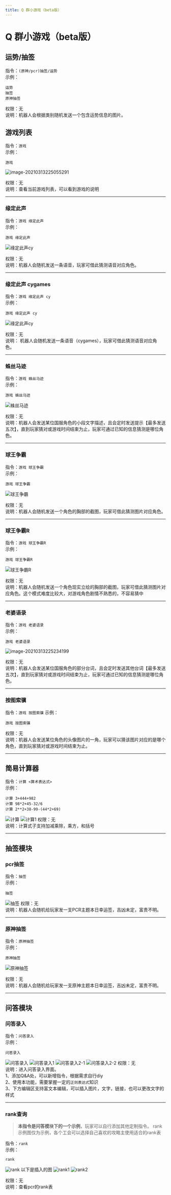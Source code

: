 ```yaml
---
title: Q 群小游戏（beta版）
---
```


# Q 群小游戏（beta版）

## 运势/抽签
指令：`(原神/pcr)抽签/运势`  
示例：
``` 
运势
抽签
原神抽签
```
权限：无  
说明：机器人会根据类别随机发送一个包含运势信息的图片。  

## 游戏列表
指令：`游戏`  
示例：
``` 
游戏
```  
![image-20210313225055291](../.vuepress/public/assets/img/game.png)

权限：无  
说明：查看当前游戏列表，可以看到游戏的说明

***

### 缘定此声
指令：`游戏 缘定此声`     
示例：  
```
游戏 缘定此声
```  
![缘定此声cy](../.vuepress/public/assets/img/game2.png)  

权限：无  
说明：机器人会随机发送一条语音，玩家可借此猜测语音对应角色。      

***

### 缘定此声 cygames
指令：`游戏 缘定此声 cy`    
示例：
```   
游戏 缘定此声 cy
```  
![缘定此声cy](../.vuepress/public/assets/img/game1.png)    

权限：无  
说明： 机器人会随机发送一条语音（cygames），玩家可借此猜测语音对应角色。  

***

### 蛛丝马迹
指令：`游戏 蛛丝马迹`    
示例：
```  
游戏 蛛丝马迹
```    
![蛛丝马迹](../.vuepress/public/assets/img/game3.png)    

权限：无  
说明：机器人会发送某位国服角色的小段文字描述，且会定时发送提示【最多发送五次】，直到玩家猜对或游戏时间结束为止，玩家可通过已知的信息猜测是哪位角色。  

***

### 球王争霸
指令：`游戏 球王争霸`    
示例：
```  
游戏 球王争霸
```     
![球王争霸](../.vuepress/public/assets/img/game4.png)   

权限：无    
说明：机器人会随机发送一个角色的胸部的截图，玩家可借此猜测图片对应角色。  

***

### 球王争霸R
指令：`游戏 球王争霸R`      
示例：
```  
游戏 球王争霸R 
```       
![球王争霸R](../.vuepress/public/assets/img/game5.png)    

权限：无  
说明：机器人会随机发送一个角色现实立绘的胸部的截图，玩家可借此猜测图片对应角色。这个模式难度比较大，对游戏角色剧情不熟悉的，不容易猜中  

***

### 老婆语录
指令：`游戏 老婆语录`    
示例：
```  
游戏 老婆语录
```  
![image-20210313225234199](../.vuepress/public/assets/img/game6.png)  

权限：无    
说明：机器人会发送某位国服角色的部分台词，且会定时发送其他台词【最多发送五次】，直到玩家猜对或游戏时间结束为止，玩家可通过已知的信息猜测是哪位角色。 
***

### 按图索骥
指令：`游戏 按图索骥` 
示例：
```  
游戏 按图索骥
```  
权限：无    
说明：机器人会发送某位角色的头像图片的一角，玩家可以猜该图片对应的是哪个角色，直到玩家猜对或游戏时间结束为止。
***

## 简易计算器
指令：`计算 <算术表达式>`  
示例：
```
计算 3+444+982
计算 98*2+45-32/6
计算 2**2+38-99-(44*2+69)
```   
![计算](../.vuepress/public/assets/img/entertain/calculate.png)
![计算1](../.vuepress/public/assets/img/entertain/calculate1.png)
权限：无  
说明：计算式子支持加减乘除，乘方，和括号
***

## 抽签模块
### pcr抽签
指令：`抽签`   
示例：
```  
抽签
```  
![抽签](../.vuepress/public/assets/img/entertain/draw.png)
权限：无    
说明：机器人会随机给玩家发一支PCR主题本日幸运签，吉凶未定，富贵不明。
***

### 原神抽签
指令：`原神抽签`   
示例：
```  
原神抽签
```  
![原神抽签](../.vuepress/public/assets/img/entertain/draw_genshin.png)

权限：无    
说明：机器人会随机给玩家发一支原神主题本日幸运签，吉凶未定，富贵不明。
***



## 问答模块

### 问答录入
指令：`问答录入`  
示例：
```
问答录入
```   
![问答录入](../.vuepress/public/assets/img/extra/QA.png)
![问答录入1](../.vuepress/public/assets/img/extra/QA1.png)
![问答录入2-1](../.vuepress/public/assets/img/extra/QA2-1.png)
![问答录入2-2](../.vuepress/public/assets/img/extra/QA2-2.png)
权限：无  
说明：进入问答录入界面。  
1、添加Q&A处，可以新增指令，根据需求自行diy  
2、使用本功能，需要掌握一定的`正则表达式`知识  
3、下方编辑区支持富文本编辑，可以插入图片，文字，链接，也可以更改文字的样式  
***

### rank查询
> **本指令是问答模块下的一个示例**，玩家可以自行添加其他定制指令。
> rank示例图仅为示例，各个工会可以选择自己喜欢的攻略主使用适合的rank表  

指令：`rank`  
示例：
```
rank
```   

![rank](../.vuepress/public/assets/img/extra/rank.png)
以下是插入的图
![rank1](../.vuepress/public/assets/img/extra/rank1.png)
![rank2](../.vuepress/public/assets/img/extra/rank2.jpg)

权限：无  
说明：查看pcr的rank表